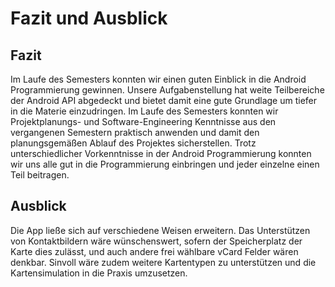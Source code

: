 # Fazit und Ausblick
## Fazit
Im Laufe des Semesters konnten wir einen guten Einblick in die Android Programmierung gewinnen. Unsere Aufgabenstellung hat weite Teilbereiche der Android API abgedeckt und bietet damit eine gute Grundlage um tiefer in die Materie einzudringen.
Im Laufe des Semesters konnten wir Projektplanungs- und Software-Engineering Kenntnisse aus den vergangenen Semestern praktisch anwenden und damit den planungsgemäßen Ablauf des Projektes sicherstellen.
Trotz unterschiedlicher Vorkenntnisse in der Android Programmierung konnten wir uns alle gut in die Programmierung einbringen und jeder einzelne einen Teil beitragen.

## Ausblick
Die App ließe sich auf verschiedene Weisen erweitern. Das Unterstützen von Kontaktbildern wäre wünschenswert, sofern der Speicherplatz der Karte dies zulässt, und auch andere frei wählbare vCard Felder wären denkbar. Sinvoll wäre zudem weitere Kartentypen zu unterstützen und die Kartensimulation in die Praxis umzusetzen.
